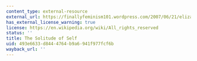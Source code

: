 ```yaml
---
content_type: external-resource
external_url: https://finallyfeminism101.wordpress.com/2007/06/21/elizabeth-cady-stanton-the-solitude-of-self-1892/
has_external_license_warning: true
license: https://en.wikipedia.org/wiki/All_rights_reserved
status: ''
title: The Solitude of Self
uid: 493e6633-d844-4764-b9a6-941f977fcf6b
wayback_url: ''
---
```

